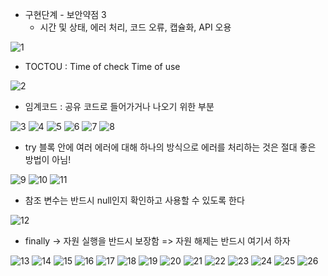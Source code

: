- 구현단계 -  보안약점 3 
  - 시간 및 상태, 에러 처리, 코드 오류, 캡슐화, API 오용

![1](https://user-images.githubusercontent.com/11308147/69632384-465d2300-1092-11ea-9782-d245a907d99f.PNG)

- TOCTOU : Time of check Time of use

![2](https://user-images.githubusercontent.com/11308147/69632386-46f5b980-1092-11ea-898a-756afd9b5908.PNG)

- 임계코드 : 공유 코드로 들어가거나 나오기 위한 부분 

![3](https://user-images.githubusercontent.com/11308147/69632388-46f5b980-1092-11ea-8238-dee6d2667c27.PNG)
![4](https://user-images.githubusercontent.com/11308147/69632389-46f5b980-1092-11ea-850a-40649ef3cfc7.PNG)
![5](https://user-images.githubusercontent.com/11308147/69632390-478e5000-1092-11ea-9c3d-f04c29d4630b.PNG)
![6](https://user-images.githubusercontent.com/11308147/69632352-42c99c00-1092-11ea-9579-e131a2ba1b65.PNG)
![7](https://user-images.githubusercontent.com/11308147/69632354-42c99c00-1092-11ea-9cd3-019756b25ef2.PNG)
![8](https://user-images.githubusercontent.com/11308147/69632355-43623280-1092-11ea-9a63-80c05fcba5c4.PNG)

- try 블록 안에 여러 에러에 대해 하나의 방식으로 에러를  처리하는 것은 절대 좋은 방법이 아님!

![9](https://user-images.githubusercontent.com/11308147/69632356-43623280-1092-11ea-8999-2f2bea5258a6.PNG)
![10](https://user-images.githubusercontent.com/11308147/69632358-43623280-1092-11ea-8873-02c208eed311.PNG)
![11](https://user-images.githubusercontent.com/11308147/69632361-43623280-1092-11ea-8040-d1476c13a254.PNG)
- 참조 변수는 반드시 null인지 확인하고 사용할 수 있도록 한다


![12](https://user-images.githubusercontent.com/11308147/69632362-43fac900-1092-11ea-97d3-a6e9ce05c714.PNG)

- finally -> 자원 실행을 반드시 보장함 => 자원 해제는 반드시 여기서 하자 


![13](https://user-images.githubusercontent.com/11308147/69632363-43fac900-1092-11ea-9021-85ec0bbae2ab.PNG)
![14](https://user-images.githubusercontent.com/11308147/69632364-43fac900-1092-11ea-82f0-f2ed42673da6.PNG)
![15](https://user-images.githubusercontent.com/11308147/69632366-44935f80-1092-11ea-893e-7706b177a24e.PNG)
![16](https://user-images.githubusercontent.com/11308147/69632367-44935f80-1092-11ea-8896-39157fa8c589.PNG)
![17](https://user-images.githubusercontent.com/11308147/69632368-44935f80-1092-11ea-94b9-8cf89eeee966.PNG)
![18](https://user-images.githubusercontent.com/11308147/69632370-44935f80-1092-11ea-9116-acdc5c3f0c5c.PNG)
![19](https://user-images.githubusercontent.com/11308147/69632371-452bf600-1092-11ea-9422-ffba42ad79ba.PNG)
![20](https://user-images.githubusercontent.com/11308147/69632372-452bf600-1092-11ea-8ee6-ab71e5bb74f7.PNG)
![21](https://user-images.githubusercontent.com/11308147/69632373-452bf600-1092-11ea-97a2-14be81dfdab3.PNG)
![22](https://user-images.githubusercontent.com/11308147/69632375-452bf600-1092-11ea-8a6b-dc3275e8e040.PNG)
![23](https://user-images.githubusercontent.com/11308147/69632376-45c48c80-1092-11ea-9347-1b605a6ae56e.PNG)
![24](https://user-images.githubusercontent.com/11308147/69632378-45c48c80-1092-11ea-9cb2-13cecc4e0015.PNG)
![25](https://user-images.githubusercontent.com/11308147/69632380-45c48c80-1092-11ea-8607-6850096aa4f9.PNG)
![26](https://user-images.githubusercontent.com/11308147/69632382-45c48c80-1092-11ea-9232-8a8b577f57d6.PNG)


